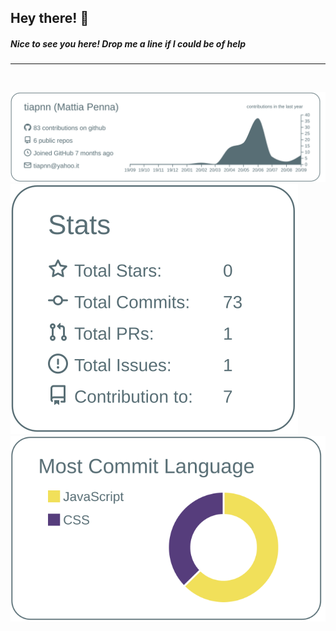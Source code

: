 ## Hey there! 👋
##### Nice to see you here! Drop me a line if I could be of help

***
<br>

![Graph of my github activity](https://github.com/tiapnn/tiapnn/blob/master/profile-summary-card-output/default/0-profile-details.svg?raw=true)
![Stats of my github activity](https://github.com/tiapnn/tiapnn/blob/master/profile-summary-card-output/default/3-stats.svg?raw=true)
![Most committed languages](https://github.com/tiapnn/tiapnn/blob/master/profile-summary-card-output/default/2-most-commit-language.svg?raw=true)


